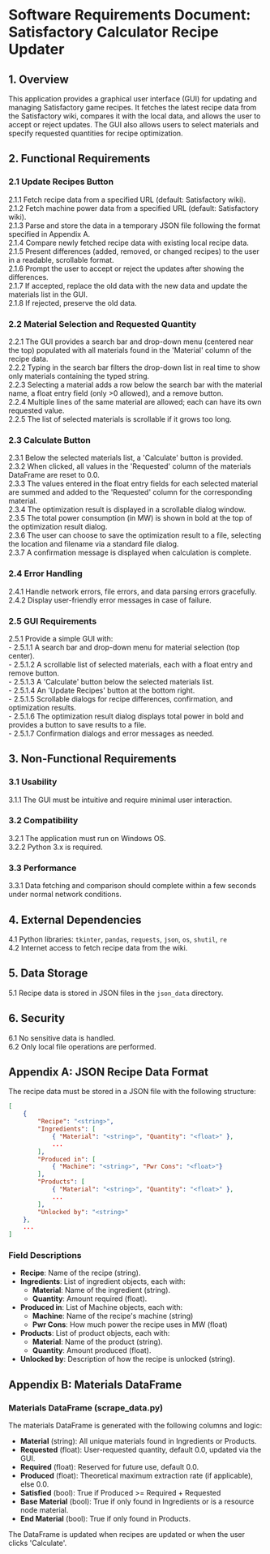 # Software Requirements Document: Satisfactory Calculator Recipe Updater

## 1. Overview

This application provides a graphical user interface (GUI) for updating and managing Satisfactory game recipes. It fetches the latest recipe data from the Satisfactory wiki, compares it with the local data, and allows the user to accept or reject updates. The GUI also allows users to select materials and specify requested quantities for recipe optimization.

## 2. Functional Requirements

### 2.1 Update Recipes Button

2.1.1 Fetch recipe data from a specified URL (default: Satisfactory wiki).  
2.1.2 Fetch machine power data from a specified URL (default: Satisfactory wiki).  
2.1.3 Parse and store the data in a temporary JSON file following the format specified in Appendix A.  
2.1.4 Compare newly fetched recipe data with existing local recipe data.  
2.1.5 Present differences (added, removed, or changed recipes) to the user in a readable, scrollable format.  
2.1.6 Prompt the user to accept or reject the updates after showing the differences.  
2.1.7 If accepted, replace the old data with the new data and update the materials list in the GUI.  
2.1.8 If rejected, preserve the old data. 

### 2.2 Material Selection and Requested Quantity

2.2.1 The GUI provides a search bar and drop-down menu (centered near the top) populated with all materials found in the 'Material' column of the recipe data.  
2.2.2 Typing in the search bar filters the drop-down list in real time to show only materials containing the typed string.  
2.2.3 Selecting a material adds a row below the search bar with the material name, a float entry field (only >0 allowed), and a remove button.  
2.2.4 Multiple lines of the same material are allowed; each can have its own requested value.  
2.2.5 The list of selected materials is scrollable if it grows too long.  

### 2.3 Calculate Button

2.3.1 Below the selected materials list, a 'Calculate' button is provided.  
2.3.2 When clicked, all values in the 'Requested' column of the materials DataFrame are reset to 0.0.  
2.3.3 The values entered in the float entry fields for each selected material are summed and added to the 'Requested' column for the corresponding material.  
2.3.4 The optimization result is displayed in a scrollable dialog window.  
2.3.5 The total power consumption (in MW) is shown in bold at the top of the optimization result dialog.  
2.3.6 The user can choose to save the optimization result to a file, selecting the location and filename via a standard file dialog.  
2.3.7 A confirmation message is displayed when calculation is complete.  

### 2.4 Error Handling

2.4.1 Handle network errors, file errors, and data parsing errors gracefully.  
2.4.2 Display user-friendly error messages in case of failure.  

### 2.5 GUI Requirements

2.5.1 Provide a simple GUI with:  
	- 2.5.1.1 A search bar and drop-down menu for material selection (top center).  
	- 2.5.1.2 A scrollable list of selected materials, each with a float entry and remove button.  
	- 2.5.1.3 A 'Calculate' button below the selected materials list.  
	- 2.5.1.4 An 'Update Recipes' button at the bottom right.  
	- 2.5.1.5 Scrollable dialogs for recipe differences, confirmation, and optimization results.  
	- 2.5.1.6 The optimization result dialog displays total power in bold and provides a button to save results to a file.  
	- 2.5.1.7 Confirmation dialogs and error messages as needed.  

## 3. Non-Functional Requirements

### 3.1 Usability

3.1.1 The GUI must be intuitive and require minimal user interaction.  

### 3.2 Compatibility

3.2.1 The application must run on Windows OS.  
3.2.2 Python 3.x is required.  

### 3.3 Performance

3.3.1 Data fetching and comparison should complete within a few seconds under normal network conditions.  

## 4. External Dependencies

4.1 Python libraries: `tkinter`, `pandas`, `requests`, `json`, `os`, `shutil`, `re`  
4.2 Internet access to fetch recipe data from the wiki.  

## 5. Data Storage

5.1 Recipe data is stored in JSON files in the `json_data` directory.  

## 6. Security

6.1 No sensitive data is handled.  
6.2 Only local file operations are performed.  

## Appendix A: JSON Recipe Data Format

The recipe data must be stored in a JSON file with the following structure:

```json
[
	{
		"Recipe": "<string>",
		"Ingredients": [
			{ "Material": "<string>", "Quantity": "<float>" },
			...
		],
		"Produced in": [
            { "Machine": "<string>", "Pwr Cons": "<float>"}
        ],
		"Products": [
			{ "Material": "<string>", "Quantity": "<float>" },
			...
		],
		"Unlocked by": "<string>"
	},
	...
]
```

### Field Descriptions

- **Recipe**: Name of the recipe (string).
- **Ingredients**: List of ingredient objects, each with:
	- **Material**: Name of the ingredient (string).
	- **Quantity**: Amount required (float).
- **Produced in**: List of Machine objects, each with:
    - **Machine**: Name of the recipe's machine (string)
    - **Pwr Cons**: How much power the recipe uses in MW (float)
- **Products**: List of product objects, each with:
	- **Material**: Name of the product (string).
	- **Quantity**: Amount produced (float).
- **Unlocked by**: Description of how the recipe is unlocked (string).

## Appendix B: Materials DataFrame

### Materials DataFrame (scrape_data.py)

The materials DataFrame is generated with the following columns and logic:

- **Material** (string): All unique materials found in Ingredients or Products.
- **Requested** (float): User-requested quantity, default 0.0, updated via the GUI.
- **Required** (float): Reserved for future use, default 0.0.
- **Produced** (float): Theoretical maximum extraction rate (if applicable), else 0.0.
- **Satisfied** (bool): True if Produced >= Required + Requested
- **Base Material** (bool): True if only found in Ingredients or is a resource node material.
- **End Material** (bool): True if only found in Products.

The DataFrame is updated when recipes are updated or when the user clicks 'Calculate'.
